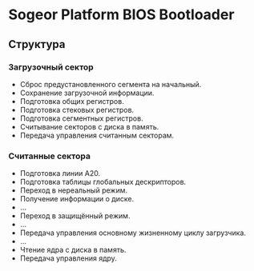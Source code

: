 # Sogeor Platform BIOS Bootloader

## Структура

### Загрузочный сектор

- Сброс предустановленного сегмента на начальный.
- Сохранение загрузочной информации.
- Подготовка общих регистров.
- Подготовка стековых регистров.
- Подготовка сегментных регистров.
- Считывание секторов с диска в память.
- Передача управления считанным секторам.

### Считанные сектора

- Подготовка линии A20.
- Подготовка таблицы глобальных дескрипторов.
- Переход в нереальный режим.
- Получение информации о диске.
- ...
- Переход в защищённый режим.
- ...
- Передача управления основному жизненному циклу загрузчика.
- ...
- Чтение ядра с диска в память.
- Передача управления ядру.